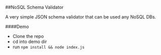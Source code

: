 ##NoSQL Schema Validator

A very simple JSON schema validator that can be used any NoSQL DBs.

####Demo
- Clone the repo
- cd into demo dir
- run `npm install && node index.js`